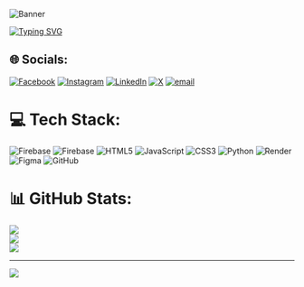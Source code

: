 ![Banner](https://aranag.site/profilepic.png)


[![Typing SVG](https://readme-typing-svg.herokuapp.com?font=Fira+Code&size=25&pause=1000&color=00F700&center=true&vCenter=true&width=500&lines=Hello%2C+I+am+Amit+Dutta;Welcome+to+my+GitHub+Profile)](https://git.io/typing-svg)


## 🌐 Socials:
[![Facebook](https://img.shields.io/badge/Facebook-%231877F2.svg?logo=Facebook&logoColor=white)](https://facebook.com/notamitgamer) [![Instagram](https://img.shields.io/badge/Instagram-%23E4405F.svg?logo=Instagram&logoColor=white)](https://instagram.com/notamitgamer) [![LinkedIn](https://img.shields.io/badge/LinkedIn-%230077B5.svg?logo=linkedin&logoColor=white)](https://linkedin.com/in/notamitgamer) [![X](https://img.shields.io/badge/X-black.svg?logo=X&logoColor=white)](https://x.com/notamitgamer) [![email](https://img.shields.io/badge/Email-D14836?logo=gmail&logoColor=white)](mailto:amitdutta4255@gmail.com) 

# 💻 Tech Stack:
![Firebase](https://img.shields.io/badge/firebase-%23039BE5.svg?style=for-the-badge&logo=firebase) ![Firebase](https://img.shields.io/badge/firebase-a08021?style=for-the-badge&logo=firebase&logoColor=ffcd34) ![HTML5](https://img.shields.io/badge/html5-%23E34F26.svg?style=for-the-badge&logo=html5&logoColor=white) ![JavaScript](https://img.shields.io/badge/javascript-%23323330.svg?style=for-the-badge&logo=javascript&logoColor=%23F7DF1E) ![CSS3](https://img.shields.io/badge/css3-%231572B6.svg?style=for-the-badge&logo=css3&logoColor=white) ![Python](https://img.shields.io/badge/python-3670A0?style=for-the-badge&logo=python&logoColor=ffdd54) ![Render](https://img.shields.io/badge/Render-%46E3B7.svg?style=for-the-badge&logo=render&logoColor=white) ![Figma](https://img.shields.io/badge/figma-%23F24E1E.svg?style=for-the-badge&logo=figma&logoColor=white) ![GitHub](https://img.shields.io/badge/github-%23121011.svg?style=for-the-badge&logo=github&logoColor=white)
# 📊 GitHub Stats:
![](https://github-readme-stats.vercel.app/api?username=notamitgamer&theme=radical&hide_border=false&include_all_commits=false&count_private=false)<br/>
![](https://nirzak-streak-stats.vercel.app/?user=notamitgamer&theme=radical&hide_border=false)<br/>
![](https://github-readme-stats.vercel.app/api/top-langs/?username=notamitgamer&theme=radical&hide_border=false&include_all_commits=false&count_private=false&layout=compact)

---
[![](https://visitcount.itsvg.in/api?id=notamitgamer&icon=0&color=0)](https://visitcount.itsvg.in)
